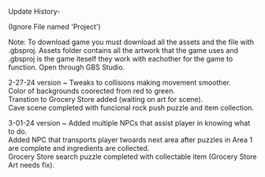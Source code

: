 Update History-

(Ignore File named 'Project')

Note: To download game you must download all the assets and the file with .gbsproj. Assets folder contains all the artwork that the game uses and .gbsproj is the game iteself they work with eachother for the game to function. Open through GBS Studio.

2-27-24 version ~ 
                  Tweaks to collisions making movement smoother.  
                  Color of backgrounds coorected from red to green.  
                  Transtion to Grocery Store added (waiting on art for scene).  
                  Cave scene completed with funcional rock push puzzle and item collection.  

3-01-24 version ~
                  Added multiple NPCs that assist player in knowing what to do.  
                  Added NPC that transports player twoards next area after puzzles in Area 1 are complete and ingredients are collected.  
                  Grocery Store search puzzle completed with collectable item (Grocery Store Art needs fix).  
